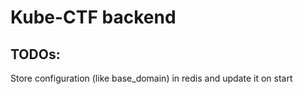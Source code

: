 # Kube-CTF backend


## TODOs:

Store configuration (like base_domain) in redis and update it on start
